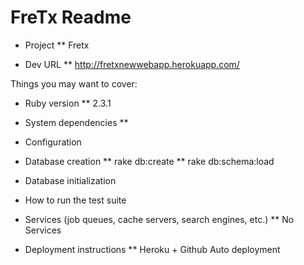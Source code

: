 # FreTx Readme

* Project
** Fretx

* Dev URL
** http://fretxnewwebapp.herokuapp.com/

Things you may want to cover:

* Ruby version
** 2.3.1

* System dependencies
**

* Configuration

* Database creation
** rake db:create
** rake db:schema:load

* Database initialization

* How to run the test suite

* Services (job queues, cache servers, search engines, etc.)
** No Services

* Deployment instructions
** Heroku + Github Auto deployment

